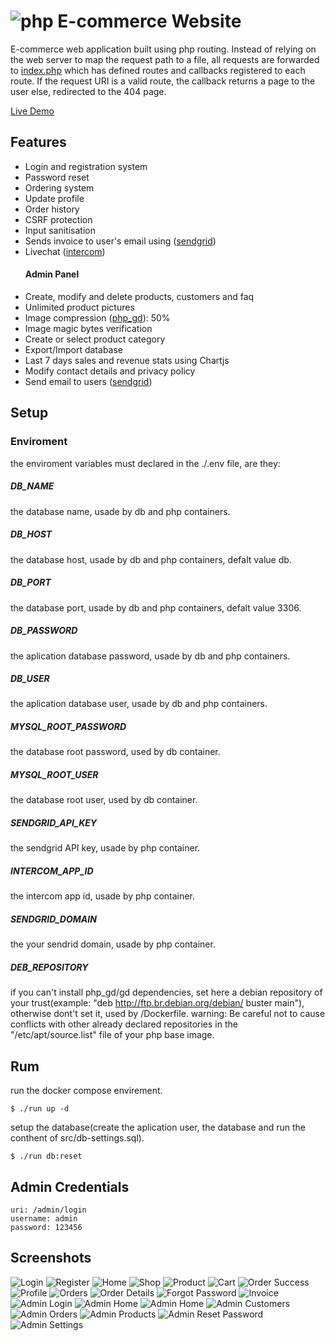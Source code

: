 # ![php](https://img.shields.io/badge/Php-8993BE?style=for-the-badge&logo=php&logoColor=white) E-commerce Website
E-commerce web application built using php routing. Instead of relying on the web server to map the request path to a file, all requests are forwarded to [index.php](/src/index.php) which has defined routes and callbacks registered to each route. If the request URI is a valid route, the callback returns a page to the user else, redirected to the 404 page.

[Live Demo](https://web.archive.org/web/20220907155514/https://tomiwa.com.ng/yemyem/)

## Features
- Login and registration system
- Password reset
- Ordering system
- Update profile
- Order history
- CSRF protection
- Input sanitisation
- Sends invoice to user's email using ([sendgrid](https://sendgrid.com))
- Livechat ([intercom](https://intercom.com))
    #### Admin Panel
- Create, modify and delete products, customers and faq
- Unlimited product pictures
- Image compression ([php_gd](https://php.net/manual/en/book.image.php)): 50%
- Image magic bytes verification
- Create or select product category
- Export/Import database
- Last 7 days sales and revenue stats using Chartjs
- Modify contact details and privacy policy
- Send email to users ([sendgrid](https://sendgrid.com))

## Setup

### Enviroment
the enviroment variables must declared in the ./.env file, are they:

##### DB_NAME
the database name, usade by db and php containers.

##### DB_HOST
the database host, usade by db and php containers, defalt value db.

##### DB_PORT
the database port, usade by db and php containers, defalt value 3306.

##### DB_PASSWORD
the aplication database password, usade by db and php containers.

##### DB_USER
the aplication database user, usade by db and php containers.

##### MYSQL_ROOT_PASSWORD
the database root password, used by db container.

##### MYSQL_ROOT_USER
the database root user, used by db container.

##### SENDGRID_API_KEY
the sendgrid API key, usade by php container.

##### INTERCOM_APP_ID
the intercom app id, usade by php container.

##### SENDGRID_DOMAIN
the your sendrid domain, usade by php container.

##### DEB_REPOSITORY
if you can't install php_gd/gd dependencies, set here a debian repository of your trust(example: "deb http://ftp.br.debian.org/debian/ buster main"), otherwise dont't set it, used by /Dockerfile.
warning: Be careful not to cause conflicts with other already declared repositories in the "/etc/apt/source.list" file of your php base image.

## Rum
run the docker compose envirement.
```
$ ./run up -d 
```
setup the database(create the aplication user, the database and run the conthent of src/db-settings.sql).
```
$ ./run db:reset
```
## Admin Credentials
```
uri: /admin/login
username: admin
password: 123456
```

## Screenshots
![Login](screenshots/login.png)
![Register](screenshots/register.png)
![Home](screenshots/home.png)
![Shop](screenshots/shop.png)
![Product](screenshots/item.png)
![Cart](screenshots/cart.png)
![Order Success](screenshots/success.png)
![Profile](screenshots/profile.png)
![Orders](screenshots/orders.png)
![Order Details](screenshots/order-details.png)
![Forgot Password](screenshots/forgot-password.png)
![Invoice](screenshots/invoice.png)
![Admin Login](screenshots/admin-login.png)
![Admin Home](screenshots/admin-home1.png)
![Admin Home](screenshots/admin-home2.png)
![Admin Customers](screenshots/admin-customers.png)
![Admin Orders](screenshots/admin-orders.png)
![Admin Products](screenshots/admin-products.png)
![Admin Reset Password](screenshots/admin-reset-password.png)
![Admin Settings](screenshots/admin-settings.png)
